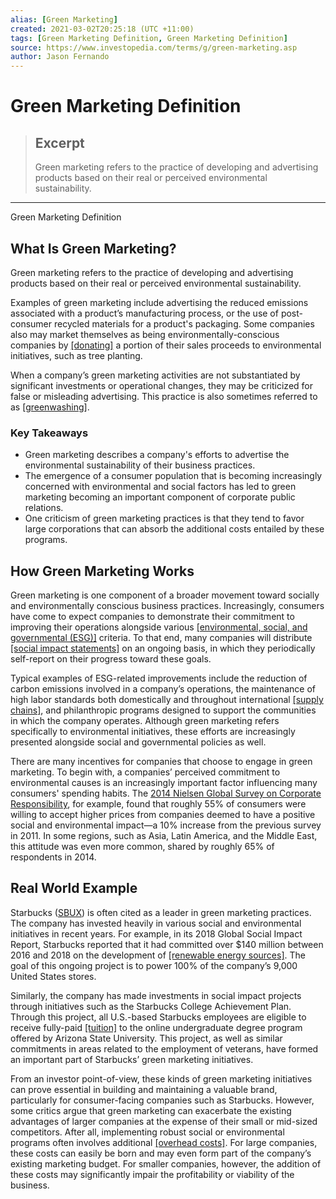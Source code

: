 ```yaml
---
alias: [Green Marketing]
created: 2021-03-02T20:25:18 (UTC +11:00)
tags: [Green Marketing Definition, Green Marketing Definition]
source: https://www.investopedia.com/terms/g/green-marketing.asp
author: Jason Fernando
---
```


# Green Marketing Definition

> ## Excerpt
> Green marketing refers to the practice of developing and advertising products based on their real or perceived environmental sustainability.

---

Green Marketing Definition
## What Is Green Marketing?

Green marketing refers to the practice of developing and advertising products based on their real or perceived environmental sustainability. 

Examples of green marketing include advertising the reduced emissions associated with a product’s manufacturing process, or the use of post-consumer recycled materials for a product's packaging. Some companies also may market themselves as being environmentally-conscious companies by [[donating]](https://www.investopedia.com/terms/p/philanthropy.asp) a portion of their sales proceeds to environmental initiatives, such as tree planting.

When a company’s green marketing activities are not substantiated by significant investments or operational changes, they may be criticized for false or misleading advertising. This practice is also sometimes referred to as [[greenwashing]](https://www.investopedia.com/terms/g/greenwashing.asp).

### Key Takeaways

-   Green marketing describes a company's efforts to advertise the environmental sustainability of their business practices.
-   The emergence of a consumer population that is becoming increasingly concerned with environmental and social factors has led to green marketing becoming an important component of corporate public relations.
-   One criticism of green marketing practices is that they tend to favor large corporations that can absorb the additional costs entailed by these programs.

## How Green Marketing Works

Green marketing is one component of a broader movement toward socially and environmentally conscious business practices. Increasingly, consumers have come to expect companies to demonstrate their commitment to improving their operations alongside various [[environmental, social, and governmental (ESG)]](https://www.investopedia.com/terms/e/environmental-social-and-governance-esg-criteria.asp) criteria. To that end, many companies will distribute [[social impact statements]](https://www.investopedia.com/terms/s/social-impact-statement.asp) on an ongoing basis, in which they periodically self-report on their progress toward these goals.

Typical examples of ESG-related improvements include the reduction of carbon emissions involved in a company’s operations, the maintenance of high labor standards both domestically and throughout international [[supply chains]](https://www.investopedia.com/terms/s/supplychain.asp), and philanthropic programs designed to support the communities in which the company operates. Although green marketing refers specifically to environmental initiatives, these efforts are increasingly presented alongside social and governmental policies as well. 

There are many incentives for companies that choose to engage in green marketing. To begin with, a companies’ perceived commitment to environmental causes is an increasingly important factor influencing many consumers' spending habits. The [2014 Nielsen Global Survey on Corporate Responsibility](https://www.nielsen.com/us/en/insights/article/2014/it-pays-to-be-green-corporate-social-responsibility-meets-the-bottom-line/), for example, found that roughly 55% of consumers were willing to accept higher prices from companies deemed to have a positive social and environmental impact—a 10% increase from the previous survey in 2011. In some regions, such as Asia, Latin America, and the Middle East, this attitude was even more common, shared by roughly 65% of respondents in 2014.

## Real World Example

Starbucks ([SBUX](https://www.investopedia.com/markets/quote?tvwidgetsymbol=SBUX)) is often cited as a leader in green marketing practices. The company has invested heavily in various social and environmental initiatives in recent years. For example, in its 2018 Global Social Impact Report, Starbucks reported that it had committed over $140 million between 2016 and 2018 on the development of [[renewable energy sources]](https://www.investopedia.com/renewable-energy-4689739). The goal of this ongoing project is to power 100% of the company’s 9,000 United States stores.

Similarly, the company has made investments in social impact projects through initiatives such as the Starbucks College Achievement Plan. Through this project, all U.S.-based Starbucks employees are eligible to receive fully-paid [[tuition]](https://www.investopedia.com/articles/personal-finance/062515/college-tuition-vs-investing-it-worth-it.asp) to the online undergraduate degree program offered by Arizona State University. This project, as well as similar commitments in areas related to the employment of veterans, have formed an important part of Starbucks’ green marketing initiatives.

From an investor point-of-view, these kinds of green marketing initiatives can prove essential in building and maintaining a valuable brand, particularly for consumer-facing companies such as Starbucks. However, some critics argue that green marketing can exacerbate the existing advantages of larger companies at the expense of their small or mid-sized competitors. After all, implementing robust social or environmental programs often involves additional [[overhead costs]](https://www.investopedia.com/ask/answers/101314/what-are-differences-between-operating-expenses-and-overhead-expenses.asp). For large companies, these costs can easily be born and may even form part of the company’s existing marketing budget. For smaller companies, however, the addition of these costs may significantly impair the profitability or viability of the business.
